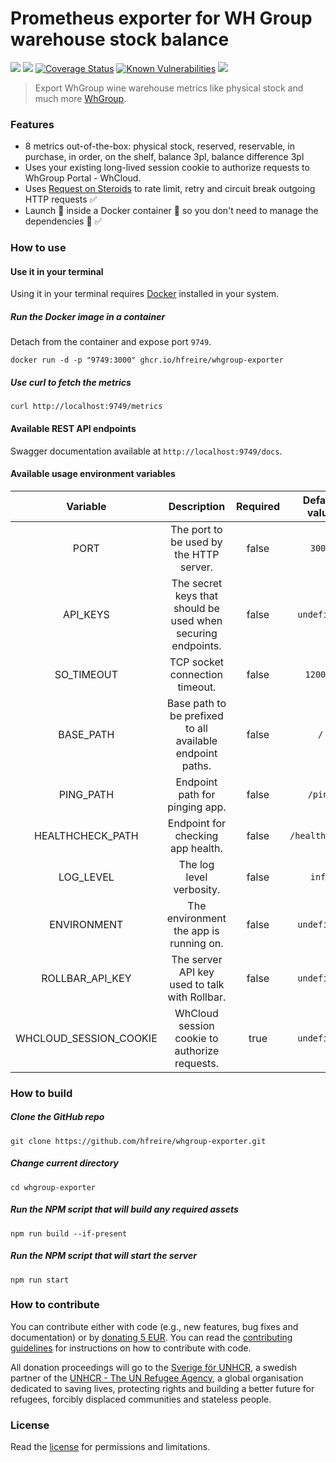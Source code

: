# Prometheus exporter for WH Group warehouse stock balance

[![](https://github.com/hfreire/whgroup-exporter/workflows/ci/badge.svg)](https://github.com/hfreire/whgroup-exporter/actions?workflow=ci)
[![](https://github.com/hfreire/whgroup-exporter/workflows/cd/badge.svg)](https://github.com/hfreire/whgroup-exporter/actions?workflow=cd)
[![Coverage Status](https://coveralls.io/repos/github/hfreire/whgroup-exporter/badge.svg?branch=master)](https://coveralls.io/github/hfreire/whgroup-exporter?branch=master)
[![Known Vulnerabilities](https://snyk.io/test/github/hfreire/whgroup-exporter/badge.svg)](https://snyk.io/test/github/hfreire/whgroup-exporter)
[![](https://img.shields.io/github/release/hfreire/whgroup-exporter.svg)](https://github.com/hfreire/whgroup-exporter/releases)

> Export WhGroup wine warehouse metrics like physical stock and much more [WhGroup](https://whgroup.se/).

### Features
* 8 metrics out-of-the-box: physical stock, reserved, reservable, in purchase, in order, on the shelf, balance 3pl, balance difference 3pl
* Uses your existing long-lived session cookie to authorize requests to WhGroup Portal - WhCloud.
* Uses [Request on Steroids](https://github.com/hfreire/request-on-steroids) to rate limit, retry and circuit break outgoing HTTP requests :white_check_mark:
* Launch :rocket: inside a Docker container :whale: so you don't need to manage the dependencies :raised_hands: :white_check_mark:

### How to use

#### Use it in your terminal
Using it in your terminal requires [Docker](https://www.docker.com) installed in your system.

##### Run the Docker image in a container
Detach from the container and expose port `9749`.
```
docker run -d -p "9749:3000" ghcr.io/hfreire/whgroup-exporter
```

##### Use curl to fetch the metrics
```
curl http://localhost:9749/metrics
```

#### Available REST API endpoints
Swagger documentation available at `http://localhost:9749/docs`.

#### Available usage environment variables
Variable | Description | Required | Default value
:---:|:---:|:---:|:---:
PORT | The port to be used by the HTTP server. | false | `3000`
API_KEYS | The secret keys that should be used when securing endpoints. | false | `undefined`
SO_TIMEOUT | TCP socket connection timeout. | false | `120000`
BASE_PATH | Base path to be prefixed to all available endpoint paths. | false | `/`
PING_PATH | Endpoint path for pinging app. | false | `/ping`
HEALTHCHECK_PATH | Endpoint for checking app health. | false | `/healthcheck`
LOG_LEVEL | The log level verbosity. | false | `info`
ENVIRONMENT | The environment the app is running on. | false | `undefined`
ROLLBAR_API_KEY | The server API key used to talk with Rollbar. | false | `undefined`
WHCLOUD_SESSION_COOKIE | WhCloud session cookie to authorize requests. | true | `undefined`

### How to build
##### Clone the GitHub repo
```
git clone https://github.com/hfreire/whgroup-exporter.git
```

##### Change current directory

```
cd whgroup-exporter
```

##### Run the NPM script that will build any required assets

```
npm run build --if-present
```

##### Run the NPM script that will start the server

```
npm run start
```

### How to contribute

You can contribute either with code (e.g., new features, bug fixes and documentation) or
by [donating 5 EUR](https://paypal.me/hfreire/5). You can read the [contributing guidelines](CONTRIBUTING.md) for
instructions on how to contribute with code.

All donation proceedings will go to the [Sverige för UNHCR](https://sverigeforunhcr.se), a swedish partner of
the [UNHCR - The UN Refugee Agency](http://www.unhcr.org), a global organisation dedicated to saving lives, protecting
rights and building a better future for refugees, forcibly displaced communities and stateless people.

### License

Read the [license](./LICENSE.md) for permissions and limitations.
